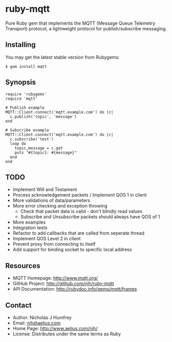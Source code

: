 ruby-mqtt
=========

Pure Ruby gem that implements the MQTT (Message Queue Telemetry Transport) protocol, a lightweight protocol for publish/subscribe messaging.


Installing
----------

You may get the latest stable version from Rubygems:

    $ gem install mqtt

Synopsis
--------

    require 'rubygems'
    require 'mqtt'
    
    # Publish example
    MQTT::Client.connect('mqtt.example.com') do |c|
      c.publish('topic', 'message')
    end
    
    # Subscribe example
    MQTT::Client.connect('mqtt.example.com') do |c|
      c.subscribe('test')
      loop do
        topic,message = c.get
        puts "#{topic}: #{message}"
      end
    end


TODO
----

* Implement Will and Testament
* Process acknowledgement packets / Implement QOS 1 in client
* More validations of data/parameters
* More error checking and exception throwing
  - Check that packet data is valid - don't blindly read values
  - Subscribe and Unsubscribe packets should always have QOS of 1
* More examples
* Integration tests
* Refactor to add callbacks that are called from seperate thread
* Implement QOS Level 2 in client
* Prevent proxy from connecting to itself
* Add support for binding socket to specific local address


Resources
---------

* MQTT Homepage: http://www.mqtt.org/
* GitHub Project: http://github.com/njh/ruby-mqtt
* API Documentation: http://rubydoc.info/gems/mqtt/frames


Contact
-------

* Author:    Nicholas J Humfrey
* Email:     njh@aelius.com
* Home Page: http://www.aelius.com/njh/
* License:   Distributes under the same terms as Ruby
